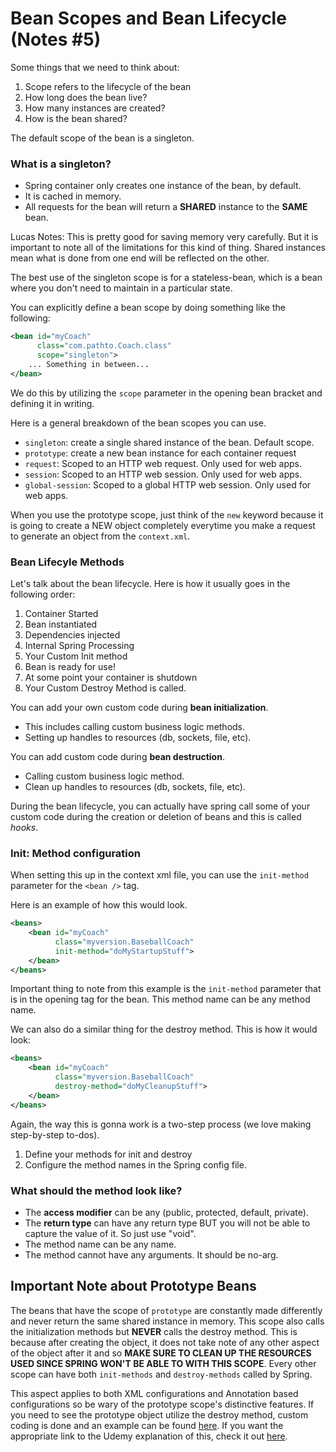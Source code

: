 # Bean Scopes and Bean Lifecycle (Notes #5)

Some things that we need to think about:
1) Scope refers to the lifecycle of the bean
2) How long does the bean live?
3) How many instances are created?
4) How is the bean shared?

The default scope of the bean is a singleton. 

### What is a singleton?
- Spring container only creates one instance of the bean, by default.
- It is cached in memory.
- All requests for the bean will return a **SHARED** instance to the **SAME** bean.

Lucas Notes: This is pretty good for saving memory very carefully. But it is important to note all of the limitations
for this kind of thing. Shared instances mean what is done from one end will be reflected on the other.

The best use of the singleton scope is for a stateless-bean, which is a bean where you don't need to maintain in a
particular state.

You can explicitly define a bean scope by doing something like the following:
```xml
<bean id="myCoach"
      class="com.pathto.Coach.class"
      scope="singleton">
    ... Something in between...
</bean>

```
We do this by utilizing the ``scope`` parameter in the opening bean bracket and defining it in writing.

Here is a general breakdown of the bean scopes you can use.

- ``singleton``: create a single shared instance of the bean. Default scope.
- ``prototype``: create a new bean instance for each container request
- ``request``: Scoped to an HTTP web request. Only used for web apps.
- ``session``: Scoped to an HTTP web session. Only used for web apps.
- ``global-session``: Scoped to a global HTTP web session. Only used for web apps.

When you use the prototype scope, just think of the ``new`` keyword because it is going to create a NEW object completely
everytime you make a request to generate an object from the ``context.xml``.

### Bean Lifecyle Methods

Let's talk about the bean lifecycle. Here is how it usually goes in the following order:
1) Container Started
2) Bean instantiated
3) Dependencies injected
4) Internal Spring Processing
5) Your Custom Init method
6) Bean is ready for use!
7) At some point your container is shutdown
8) Your Custom Destroy Method is called.

You can add your own custom code during **bean initialization**.
- This includes calling custom business logic methods.
- Setting up handles to resources (db, sockets, file, etc).

You can add custom code during **bean destruction**.
- Calling custom business logic method.
- Clean up handles to resources (db, sockets, file, etc).

During the bean lifecycle, you can actually have spring call some of your custom code during the creation or deletion of 
beans and this is called *hooks*.

### Init: Method configuration

When setting this up in the context xml file, you can use the ``init-method`` parameter for the ```<bean />``` tag.

Here is an example of how this would look.
```xml
<beans>
    <bean id="myCoach"
          class="myversion.BaseballCoach"
          init-method="doMyStartupStuff">
    </bean>
</beans>
```

Important thing to note from this example is the ``init-method`` parameter that is in the opening tag for the bean. This
method name can be any method name. 

We can also do a similar thing for the destroy method. This is how it would look:
```xml
<beans>
    <bean id="myCoach"
          class="myversion.BaseballCoach"
          destroy-method="doMyCleanupStuff">
    </bean>
</beans>
```
Again, the way this is gonna work is a two-step process (we love making step-by-step to-dos).
1) Define your methods for init and destroy
2) Configure the method names in the Spring config file.

### What should the method look like?

- The **access modifier** can be any (public, protected, default, private).
- The **return type** can have any return type BUT you will not be able to capture the value of it. So just use "void".
- The method name can be any name.
- The method cannot have any arguments. It should be no-arg.

## Important Note about Prototype Beans

The beans that have the scope of ``prototype`` are constantly made differently and never return the same shared instance in memory.
This scope also calls the initialization methods but **NEVER** calls the destroy method. This is because after creating the
object, it does not take note of any other aspect of the object after it and so **MAKE SURE TO CLEAN UP THE RESOURCES USED 
SINCE SPRING WON'T BE ABLE TO WITH THIS SCOPE**. Every other scope can have both ``init-methods`` and ``destroy-methods`` called by Spring.

This aspect applies to both XML configurations and Annotation based configurations so be wary of the prototype scope's 
distinctive features. If you need to see the prototype object utilize the destroy method, custom coding is done and an 
example can be found [here](https://drive.google.com/open?id=1262cK04FYe7x3blpp2wVv7gmkvRyA_cX). If you want the appropriate
link to the Udemy explanation of this, check it out [here](https://www.udemy.com/course/spring-hibernate-tutorial/learn/lecture/5809260#overview).
